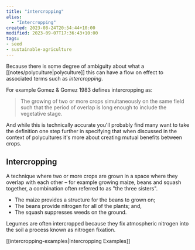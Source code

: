 ```yaml
---
title: "intercropping"
alias:
  - "Intercropping"
created: 2023-08-24T20:54:44+10:00
modified: 2023-09-07T17:36:43+10:00
tags:
- seed
- sustainable-agriculture
---
```


Because there is some degree of ambiguity about what a [[notes/polyculture|polyculture]] this can have a flow on effect to associated terms such as _intercropping_. 

For example Gomez & Gomez 1983 defines intercropping as:
> The growing of two or more crops simultaneously on the same field such that the period of overlap is long enough to include the vegetative stage.

And while this is technically accurate you'll probably find many want to take the definition one step further in specifying that when discussed in the context of polycultures it's more about creating mutual benefits between crops.

## Intercropping

A technique where two or more crops are grown in a space where they overlap with each other – for example growing maize, beans and squash together, a combination often referred to as "the three sisters".
- The maize provides a structure for the beans to grown on;
- The beans provide nitrogen for all of the plants; and,
- The squash suppresses weeds on the ground.

Legumes are often intercropped because they fix atmospheric nitrogen into the soil a process known as nitrogen fixation.

[[intercropping-examples|Intercropping Examples]]
